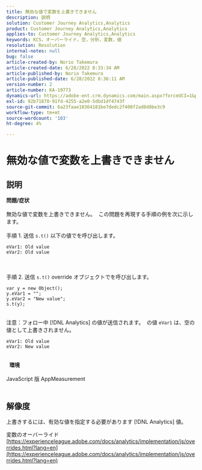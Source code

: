 ```yaml
---
title: 無効な値で変数を上書きできません
description: 説明
solution: Customer Journey Analytics,Analytics
product: Customer Journey Analytics,Analytics
applies-to: Customer Journey Analytics,Analytics
keywords: KCS，オーバーライド，空，分析，変数，値
resolution: Resolution
internal-notes: null
bug: false
article-created-by: Norio Takemura
article-created-date: 6/28/2022 8:33:34 AM
article-published-by: Norio Takemura
article-published-date: 6/28/2022 8:36:11 AM
version-number: 2
article-number: KA-19773
dynamics-url: https://adobe-ent.crm.dynamics.com/main.aspx?forceUCI=1&pagetype=entityrecord&etn=knowledgearticle&id=620200fd-bcf6-ec11-bb3d-000d3a5b0bd2
exl-id: 92b71870-91fd-4255-a2e0-5dbd1df4743f
source-git-commit: 6a23faae10364181be7dedc2f408f2ad8d8be3c9
workflow-type: tm+mt
source-wordcount: '103'
ht-degree: 4%

---
```


# 無効な値で変数を上書きできません

## 説明

<b>問題/症状</b><br><br>無効な値で変数を上書きできません。  この問題を再現する手順の例を次に示します。
<br> 
<br>手順 1. 送信 `s.t()` 以下の値でを呼び出します。

```
eVar1: Old value
eVar2: Old value
```

<br> 
<br>手順 2. 送信 `s.t()` override オブジェクトでを呼び出します。

```
var y = new Object();
y.eVar1 = "";
y.eVar2 = "New value";
s.t(y);
```

<br>注意：フォロー中 [!DNL Analytics] の値が送信されます。  の値 `eVar1` は、空の値として上書きされません。

```
eVar1: Old value
eVar2: New value
```

<br> 
<b>環境</b><br><br>JavaScript 版 AppMeasurement
<br> 

## 解像度


上書きするには、有効な値を指定する必要があります [!DNL Analytics] 値。

変数のオーバーライド
[https://experienceleague.adobe.com/docs/analytics/implementation/js/overrides.html?lang=en](https://experienceleague.adobe.com/docs/analytics/implementation/js/overrides.html?lang=en)
